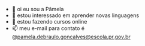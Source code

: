 - 👋 oi eu sou a Pâmela 
- 👀 estou interessado em aprender novas linguagens 
- 🌱 estou fazendo cursos online
- 📫 meu e-mail para contato é @pamela.debraulo.goncalves@escola.pr.gov.br


